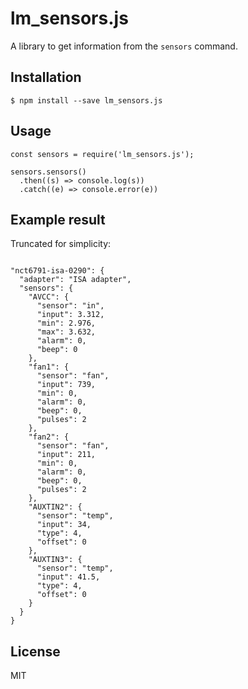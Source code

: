 # lm_sensors.js

A library to get information from the `sensors` command.


## Installation

```
$ npm install --save lm_sensors.js
```

## Usage

```
const sensors = require('lm_sensors.js');

sensors.sensors()
  .then((s) => console.log(s))
  .catch((e) => console.error(e))
```

## Example result

Truncated for simplicity:

```

"nct6791-isa-0290": {
  "adapter": "ISA adapter",
  "sensors": {
    "AVCC": {
      "sensor": "in",
      "input": 3.312,
      "min": 2.976,
      "max": 3.632,
      "alarm": 0,
      "beep": 0
    },
    "fan1": {
      "sensor": "fan",
      "input": 739,
      "min": 0,
      "alarm": 0,
      "beep": 0,
      "pulses": 2
    },
    "fan2": {
      "sensor": "fan",
      "input": 211,
      "min": 0,
      "alarm": 0,
      "beep": 0,
      "pulses": 2
    },
    "AUXTIN2": {
      "sensor": "temp",
      "input": 34,
      "type": 4,
      "offset": 0
    },
    "AUXTIN3": {
      "sensor": "temp",
      "input": 41.5,
      "type": 4,
      "offset": 0
    }
  }
}
```

## License

MIT

